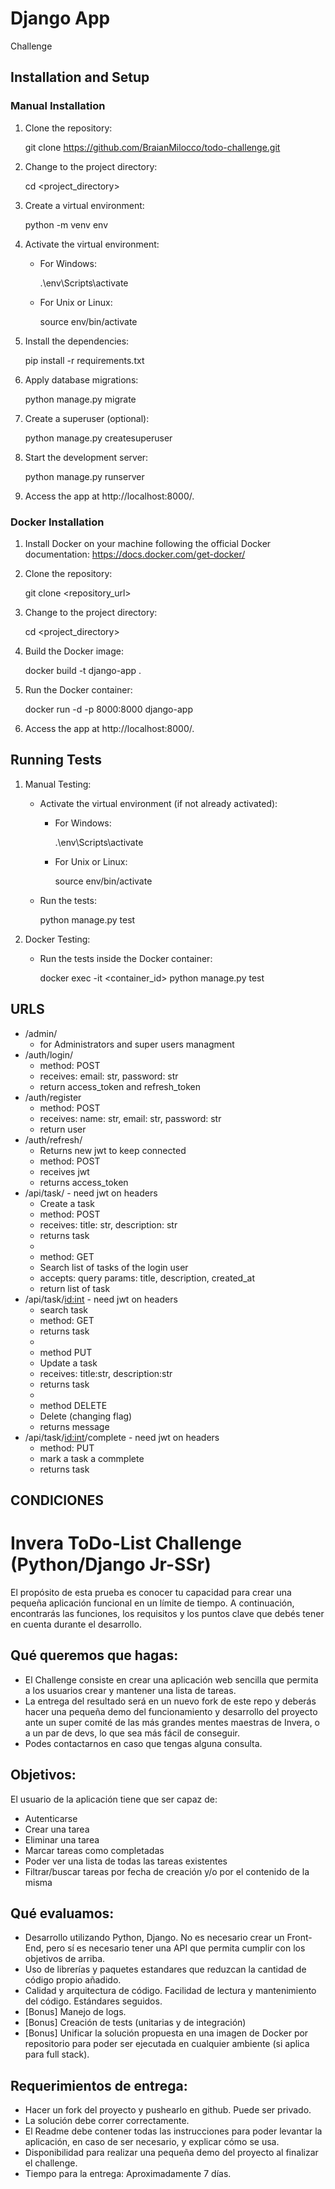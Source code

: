 # Django App

Challenge

## Installation and Setup

### Manual Installation

1. Clone the repository:

   git clone <https://github.com/BraianMilocco/todo-challenge.git>

2. Change to the project directory:

   cd <project_directory>

3. Create a virtual environment:

   python -m venv env

4. Activate the virtual environment:

   - For Windows:

     .\env\Scripts\activate

   - For Unix or Linux:

     source env/bin/activate

5. Install the dependencies:

   pip install -r requirements.txt

6. Apply database migrations:

   python manage.py migrate

7. Create a superuser (optional):

   python manage.py createsuperuser

8. Start the development server:

   python manage.py runserver

9. Access the app at http://localhost:8000/.

### Docker Installation

1. Install Docker on your machine following the official Docker documentation: https://docs.docker.com/get-docker/

2. Clone the repository:

   git clone <repository_url>

3. Change to the project directory:

   cd <project_directory>

4. Build the Docker image:

   docker build -t django-app .

5. Run the Docker container:

   docker run -d -p 8000:8000 django-app

6. Access the app at http://localhost:8000/.

## Running Tests

1. Manual Testing:

   - Activate the virtual environment (if not already activated):

     - For Windows:

       .\env\Scripts\activate

     - For Unix or Linux:

       source env/bin/activate

   - Run the tests:

     python manage.py test

2. Docker Testing:

   - Run the tests inside the Docker container:

     docker exec -it <container_id> python manage.py test

## URLS

- /admin/ 
    - for Administrators and super users managment
- /auth/login/
    - method: POST
    - receives: email: str, password: str
    - return access_token and refresh_token
- /auth/register
    - method: POST
    - receives: name: str, email: str, password: str
    - return user
- /auth/refresh/  
    - Returns new jwt to keep connected 
    - method: POST
    - receives jwt
    - returns access_token
- /api/task/     - need jwt on headers
    - Create a task
    - method: POST
    - receives: title: str, description: str
    - returns task
    -
    - method: GET
    - Search list of tasks of the login user
    - accepts: query params: title, description, created_at
    - return list of task
- /api/task/<id:int> - need jwt on headers
    - search task
    - method: GET
    - returns task
    - 
    - method PUT
    - Update a task
    - receives: title:str, description:str
    - returns task
    - 
    - method DELETE
    - Delete (changing flag)
    - returns message
- /api/task/<id:int>/complete - need jwt on headers
    - method: PUT
    - mark a task a commplete
    - returns task

## CONDICIONES
# Invera ToDo-List Challenge (Python/Django Jr-SSr)

El propósito de esta prueba es conocer tu capacidad para crear una pequeña aplicación funcional en un límite de tiempo. A continuación, encontrarás las funciones, los requisitos y los puntos clave que debés tener en cuenta durante el desarrollo.

## Qué queremos que hagas:

- El Challenge consiste en crear una aplicación web sencilla que permita a los usuarios crear y mantener una lista de tareas.
- La entrega del resultado será en un nuevo fork de este repo y deberás hacer una pequeña demo del funcionamiento y desarrollo del proyecto ante un super comité de las más grandes mentes maestras de Invera, o a un par de devs, lo que sea más fácil de conseguir.
- Podes contactarnos en caso que tengas alguna consulta.

## Objetivos:

El usuario de la aplicación tiene que ser capaz de:

- Autenticarse
- Crear una tarea
- Eliminar una tarea
- Marcar tareas como completadas
- Poder ver una lista de todas las tareas existentes
- Filtrar/buscar tareas por fecha de creación y/o por el contenido de la misma

## Qué evaluamos:

- Desarrollo utilizando Python, Django. No es necesario crear un Front-End, pero sí es necesario tener una API que permita cumplir con los objetivos de arriba.
- Uso de librerías y paquetes estandares que reduzcan la cantidad de código propio añadido.
- Calidad y arquitectura de código. Facilidad de lectura y mantenimiento del código. Estándares seguidos.
- [Bonus] Manejo de logs.
- [Bonus] Creación de tests (unitarias y de integración)
- [Bonus] Unificar la solución propuesta en una imagen de Docker por repositorio para poder ser ejecutada en cualquier ambiente (si aplica para full stack).

## Requerimientos de entrega:

- Hacer un fork del proyecto y pushearlo en github. Puede ser privado.
- La solución debe correr correctamente.
- El Readme debe contener todas las instrucciones para poder levantar la aplicación, en caso de ser necesario, y explicar cómo se usa.
- Disponibilidad para realizar una pequeña demo del proyecto al finalizar el challenge.
- Tiempo para la entrega: Aproximadamente 7 días.
